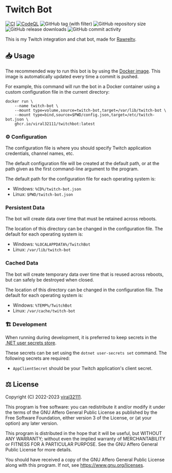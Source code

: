 # Twitch Bot

[![CI](https://github.com/viral32111/TwitchBot/actions/workflows/ci.yml/badge.svg)](https://github.com/viral32111/TwitchBot/actions/workflows/ci.yml)
[![CodeQL](https://github.com/viral32111/TwitchBot/actions/workflows/codeql.yml/badge.svg)](https://github.com/viral32111/TwitchBot/actions/workflows/codeql.yml)
![GitHub tag (with filter)](https://img.shields.io/github/v/tag/viral32111/TwitchBot?label=Latest)
![GitHub repository size](https://img.shields.io/github/repo-size/viral32111/TwitchBot?label=Size)
![GitHub release downloads](https://img.shields.io/github/downloads/viral32111/TwitchBot/total?label=Downloads)
![GitHub commit activity](https://img.shields.io/github/commit-activity/m/viral32111/TwitchBot?label=Commits)

This is my Twitch integration and chat bot, made for [Rawreltv](https://www.twitch.tv/rawreltv).

## 📥 Usage

The recommended way to run this bot is by using the [Docker image](https://github.com/users/viral32111/packages/container/package/twitchbot). This image is automatically updated every time a commit is pushed.

For example, this command will run the bot in a Docker container using a custom configuration file in the current directory:

```
docker run \
	--name twitch-bot \
	--mount type=volume,source=twitch-bot,target=/var/lib/twitch-bot \
	--mount type=bind,source=$PWD/config.json,target=/etc/twitch-bot.json \
	ghcr.io/viral32111/twitchbot:latest
```

### ⚙️ Configuration

The configuration file is where you should specify Twitch application credentials, channel names, etc.

The default configuration file will be created at the default path, or at the path given as the first command-line argument to the program.

The default path for the configuration file for each operating system is:
 * Windows: `%CD%/twitch-bot.json`
 * Linux: `$PWD/twitch-bot.json`

### Persistent Data

The bot will create data over time that must be retained across reboots.

The location of this directory can be changed in the configuration file. The default for each operating system is:
 * Windows: `%LOCALAPPDATA%/TwitchBot`
 * Linux: `/var/lib/twitch-bot`
 
### Cached Data

The bot will create temporary data over time that is reused across reboots, but can safely be destroyed when closed.

The location of this directory can be changed in the configuration file. The default for each operating system is:
 * Windows: `%TEMP%/TwitchBot`
 * Linux: `/var/cache/twitch-bot`

### 🏗️ Development

When running during development, it is preferred to keep secrets in the [.NET user secrets store](https://docs.microsoft.com/en-us/aspnet/core/security/app-secrets).

These secrets can be set using the `dotnet user-secrets set` command. The following secrets are required:
 * `AppClientSecret` should be your Twitch application's client secret.

## ⚖️ License

Copyright (C) 2022-2023 [viral32111](https://viral32111.com).

This program is free software: you can redistribute it and/or modify
it under the terms of the GNU Affero General Public License as
published by the Free Software Foundation, either version 3 of the
License, or (at your option) any later version.

This program is distributed in the hope that it will be useful,
but WITHOUT ANY WARRANTY; without even the implied warranty of
MERCHANTABILITY or FITNESS FOR A PARTICULAR PURPOSE. See the
GNU Affero General Public License for more details.

You should have received a copy of the GNU Affero General Public License
along with this program. If not, see https://www.gnu.org/licenses.
